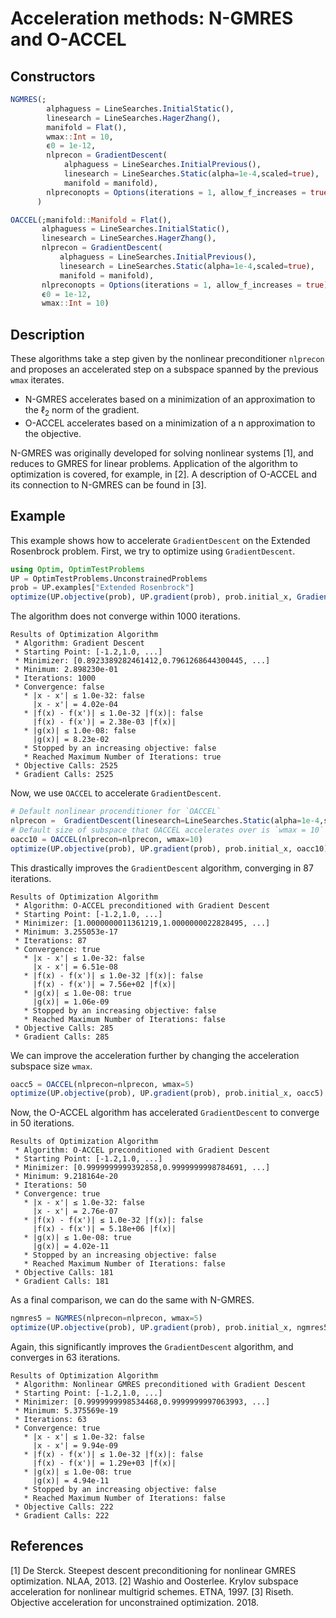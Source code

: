 # Acceleration methods: N-GMRES and O-ACCEL
## Constructors
```julia
NGMRES(;
        alphaguess = LineSearches.InitialStatic(),
        linesearch = LineSearches.HagerZhang(),
        manifold = Flat(),
        wmax::Int = 10,
        ϵ0 = 1e-12,
        nlprecon = GradientDescent(
            alphaguess = LineSearches.InitialPrevious(),
            linesearch = LineSearches.Static(alpha=1e-4,scaled=true),
            manifold = manifold),
        nlpreconopts = Options(iterations = 1, allow_f_increases = true),
      )
```

```julia
OACCEL(;manifold::Manifold = Flat(),
       alphaguess = LineSearches.InitialStatic(),
       linesearch = LineSearches.HagerZhang(),
       nlprecon = GradientDescent(
           alphaguess = LineSearches.InitialPrevious(),
           linesearch = LineSearches.Static(alpha=1e-4,scaled=true),
           manifold = manifold),
       nlpreconopts = Options(iterations = 1, allow_f_increases = true),
       ϵ0 = 1e-12,
       wmax::Int = 10)
```

## Description
These algorithms take a step given by the nonlinear preconditioner `nlprecon`
and proposes an accelerated step on a subspace spanned by the previous
`wmax` iterates.

- N-GMRES accelerates based on a minimization of an approximation to the $\ell_2$ norm of the
gradient.
- O-ACCEL accelerates based on a minimization of a n approximation to the objective.

N-GMRES was originally developed for solving nonlinear systems [1], and reduces to
GMRES for linear problems.
Application of the algorithm to optimization is covered, for example, in [2].
A description of O-ACCEL and its connection to N-GMRES can be found in [3].

## Example

This example shows how to accelerate `GradientDescent` on the Extended Rosenbrock problem.
First, we try to optimize using `GradientDescent`.

```julia
using Optim, OptimTestProblems
UP = OptimTestProblems.UnconstrainedProblems
prob = UP.examples["Extended Rosenbrock"]
optimize(UP.objective(prob), UP.gradient(prob), prob.initial_x, GradientDescent())
```
The algorithm does not converge within 1000 iterations.

```
Results of Optimization Algorithm
 * Algorithm: Gradient Descent
 * Starting Point: [-1.2,1.0, ...]
 * Minimizer: [0.8923389282461412,0.7961268644300445, ...]
 * Minimum: 2.898230e-01
 * Iterations: 1000
 * Convergence: false
   * |x - x'| ≤ 1.0e-32: false 
     |x - x'| = 4.02e-04 
   * |f(x) - f(x')| ≤ 1.0e-32 |f(x)|: false
     |f(x) - f(x')| = 2.38e-03 |f(x)|
   * |g(x)| ≤ 1.0e-08: false 
     |g(x)| = 8.23e-02 
   * Stopped by an increasing objective: false
   * Reached Maximum Number of Iterations: true
 * Objective Calls: 2525
 * Gradient Calls: 2525
```        

Now, we use `OACCEL` to accelerate `GradientDescent`.
```julia
# Default nonlinear procenditioner for `OACCEL`
nlprecon =  GradientDescent(linesearch=LineSearches.Static(alpha=1e-4,scaled=true))
# Default size of subspace that OACCEL accelerates over is `wmax = 10`
oacc10 = OACCEL(nlprecon=nlprecon, wmax=10)
optimize(UP.objective(prob), UP.gradient(prob), prob.initial_x, oacc10)
```
This drastically improves the `GradientDescent` algorithm, converging in 87 iterations.
```
Results of Optimization Algorithm
 * Algorithm: O-ACCEL preconditioned with Gradient Descent
 * Starting Point: [-1.2,1.0, ...]
 * Minimizer: [1.0000000011361219,1.0000000022828495, ...]
 * Minimum: 3.255053e-17
 * Iterations: 87
 * Convergence: true
   * |x - x'| ≤ 1.0e-32: false 
     |x - x'| = 6.51e-08 
   * |f(x) - f(x')| ≤ 1.0e-32 |f(x)|: false
     |f(x) - f(x')| = 7.56e+02 |f(x)|
   * |g(x)| ≤ 1.0e-08: true 
     |g(x)| = 1.06e-09 
   * Stopped by an increasing objective: false
   * Reached Maximum Number of Iterations: false
 * Objective Calls: 285
 * Gradient Calls: 285
```

We can improve the acceleration further by changing the acceleration subspace size `wmax`.
```julia
oacc5 = OACCEL(nlprecon=nlprecon, wmax=5)
optimize(UP.objective(prob), UP.gradient(prob), prob.initial_x, oacc5)
```
Now, the O-ACCEL algorithm has accelerated `GradientDescent` to converge in 50 iterations.
```
Results of Optimization Algorithm
 * Algorithm: O-ACCEL preconditioned with Gradient Descent
 * Starting Point: [-1.2,1.0, ...]
 * Minimizer: [0.9999999999392858,0.9999999998784691, ...]
 * Minimum: 9.218164e-20
 * Iterations: 50
 * Convergence: true
   * |x - x'| ≤ 1.0e-32: false 
     |x - x'| = 2.76e-07 
   * |f(x) - f(x')| ≤ 1.0e-32 |f(x)|: false
     |f(x) - f(x')| = 5.18e+06 |f(x)|
   * |g(x)| ≤ 1.0e-08: true 
     |g(x)| = 4.02e-11 
   * Stopped by an increasing objective: false
   * Reached Maximum Number of Iterations: false
 * Objective Calls: 181
 * Gradient Calls: 181
```

As a final comparison, we can do the same with N-GMRES.
```julia
ngmres5 = NGMRES(nlprecon=nlprecon, wmax=5)
optimize(UP.objective(prob), UP.gradient(prob), prob.initial_x, ngmres5)
```
Again, this significantly improves the `GradientDescent` algorithm, and converges in 63 iterations.
```
Results of Optimization Algorithm
 * Algorithm: Nonlinear GMRES preconditioned with Gradient Descent
 * Starting Point: [-1.2,1.0, ...]
 * Minimizer: [0.9999999998534468,0.9999999997063993, ...]
 * Minimum: 5.375569e-19
 * Iterations: 63
 * Convergence: true
   * |x - x'| ≤ 1.0e-32: false 
     |x - x'| = 9.94e-09 
   * |f(x) - f(x')| ≤ 1.0e-32 |f(x)|: false
     |f(x) - f(x')| = 1.29e+03 |f(x)|
   * |g(x)| ≤ 1.0e-08: true 
     |g(x)| = 4.94e-11 
   * Stopped by an increasing objective: false
   * Reached Maximum Number of Iterations: false
 * Objective Calls: 222
 * Gradient Calls: 222
```

## References
[1] De Sterck. Steepest descent preconditioning for nonlinear GMRES optimization. NLAA, 2013.
[2] Washio and Oosterlee. Krylov subspace acceleration for nonlinear multigrid schemes. ETNA, 1997.
[3] Riseth. Objective acceleration for unconstrained optimization. 2018.
